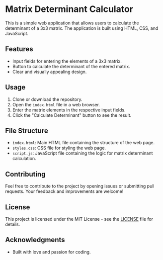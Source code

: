 # Matrix Determinant Calculator

This is a simple web application that allows users to calculate the determinant of a 3x3 matrix. The application is built using HTML, CSS, and JavaScript.

## Features

- Input fields for entering the elements of a 3x3 matrix.
- Button to calculate the determinant of the entered matrix.
- Clear and visually appealing design.

## Usage

1. Clone or download the repository.
2. Open the `index.html` file in a web browser.
3. Enter the matrix elements in the respective input fields.
4. Click the "Calculate Determinant" button to see the result.

## File Structure

- `index.html`: Main HTML file containing the structure of the web page.
- `styles.css`: CSS file for styling the web page.
- `script.js`: JavaScript file containing the logic for matrix determinant calculation.

## Contributing

Feel free to contribute to the project by opening issues or submitting pull requests. Your feedback and improvements are welcome!

## License

This project is licensed under the MIT License - see the [LICENSE](LICENSE) file for details.

## Acknowledgments

- Built with love and passion for coding.
